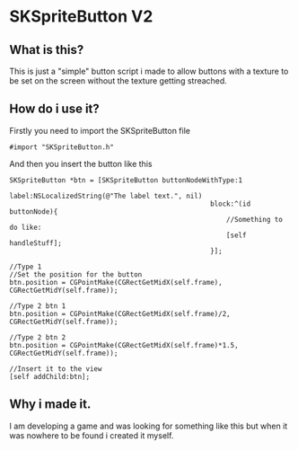 # SKSpriteButton V2

## What is this?

This is just a "simple" button script i made to allow buttons with a texture to be set on the screen without the texture getting streached.

## How do i use it?

Firstly you need to import the SKSpriteButton file
``` objc
#import "SKSpriteButton.h"
```

And then you insert the button like this
``` objc
SKSpriteButton *btn = [SKSpriteButton buttonNodeWithType:1
                                                  label:NSLocalizedString(@"The label text.", nil)
                                                  block:^(id buttonNode){
                                                      //Something to do like:
                                                      [self handleStuff];
                                                  }];

//Type 1
//Set the position for the button
btn.position = CGPointMake(CGRectGetMidX(self.frame), CGRectGetMidY(self.frame));

//Type 2 btn 1
btn.position = CGPointMake(CGRectGetMidX(self.frame)/2, CGRectGetMidY(self.frame));

//Type 2 btn 2
btn.position = CGPointMake(CGRectGetMidX(self.frame)*1.5, CGRectGetMidY(self.frame));

//Insert it to the view
[self addChild:btn];

```

## Why i made it.

I am developing a game and was looking for something like this but when it was nowhere to be found i created it myself.

